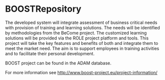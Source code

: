 BOOSTRepository
===============
The developed system will integrate assessment of business critical needs with provision of training and learning solutions. The needs will be identified by methodologies from the BeCome project. The customized learning solutions will be provided via the ROLE project platform and tools. This project will take the key features and benefits of both and integrate them to meet the market need. The aim is to support employees in training activities and to facilitate their personal development.

BOOST project can be found in the ADAM database.

For more information see http://www.boost-project.eu/project-information/

